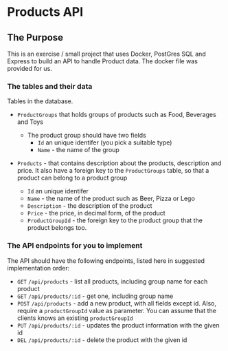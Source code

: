 # Products API
## The Purpose

This is an exercise / small project that uses Docker, PostGres SQL and Express to build an API to handle Product data. The docker file was provided for us.


### The tables and their data

Tables in the database.

* `ProductGroups` that holds groups of products such as Food, Beverages and Toys
  * The product group should have two fields
    * `Id` an unique identifer (you pick a suitable type)
    * `Name` - the name of the group

* `Products` - that contains description about the products, description and price. It also have a foreign key to the `ProductGroups` table, so that a product can belong to a product group
  * `Id` an unique identifer 
  * `Name` - the name of the product such as Beer, Pizza or Lego
  * `Description` - the description of the product
  * `Price` - the price, in decimal form, of the product
  * `ProductGroupId` - the foreign key to the product group that the product belongs too.


### The API endpoints for you to implement

The API should have the following endpoints, listed here in suggested implementation order:

* `GET` `/api/products` - list all products, including group name for each product
* `GET` `/api/products/:id`  - get one, including group name
* `POST` `/api/products` - add a new product, with all fields except id. Also, require a `productGroupId` value as parameter. You can assume that the clients knows an existing `productGroupId`
* `PUT` `/api/products/:id` - updates the product information with the given id
* `DEL` `/api/products/:id` - delete the product with the given id

